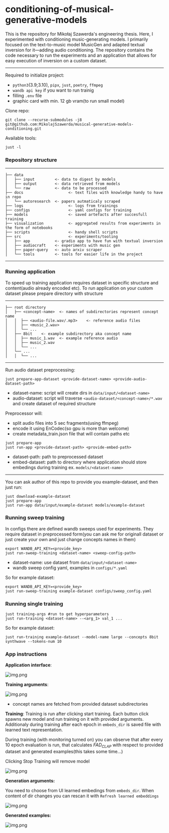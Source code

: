 conditioning-of-musical-generative-models
==============================

This is the repository for Mikołaj Szawerda's engineering thesis. Here, I experimented with conditioning
music-generating models. I primarily focused on the text-to-music model MusicGen and adapted textual inversion for
it—adding audio conditioning. The repository contains the code necessary to run the experiments and an application that
allows for easy execution of inversion on a custom dataset.

---

Required to initialize project:

- `python3`(3.9;3.10), `pipx`, `just`, `poetry`, `ffmpeg`
- `wandb api key` if you want to run trainig
- filling `.env` file
- graphic card with min. 12 gb vram(to run small model)

Clone repo:

```shell
git clone --recurse-submodules -j8 git@github.com:MikolajSzawerda/musical-generative-models-conditioning.git
```

Available tools:

```shell
just -l
```

### Repository structure

---------------------------------

    ├── data
    │   ├── input         <- data to digest by models
    │   ├── output        <- data retrieved from models
    │   └── raw           <- data to be processed
    ├── docs                    <- text files with knowledge handy to have in repo
    │   └── autoresearch  <- papers autmaticaly scraped
    ├── logs                    <- logs from trainings
    ├── configs                 <- yaml configs for training
    ├── models                  <- saved artefacts after succesfull training
    ├── visualization           <- aggregated results from experiments in the form of notebooks
    ├── scripts                 <- handy shell scripts
    ├── src                     <- experiments/tooling
    │   ├── app           <- gradio app to have fun with textual inversion
    │   ├── audiocraft    <- experiments with music gen
    │   ├── paper-query   <- auto arxiv scraper
    │   └── tools         <- tools for easier life in the project

---------------------------------

### Running application

To speed up training application requires dataset in specific structure and content(audio already encoded etc).
To run application on your custom dataset please prepare directory with structure

---------------------------------

    ├── root directory
    │   ├── <concept-name>  <- names of subdirectories represent concept name
    │   │  ├── <audio-file.wav/.mp3>    <- reference audio files
    │   │  ├── <music_2.wav>     
    │   │  └── ...              
    │   ├── 8bit    <- example subdirectory aka concept name
    │   │  ├── music_1.wav  <- example reference audio
    │   │  ├── music_2.wav    
    │   │  └── ...              
    │   └── ...
    │   │  └── ...              

---------------------------------

Run audio dataset preprocessing:

```shell
just prepare-app-dataset <provide-dataset-name> <provide-audio-dataset-path>
```

- dataset-name: script will create dirs in `data/input/<dataset-name>`
- audio-dataset: script will traverse `<audio-dataset/<concept-name>/*.wav` and create dataset of required structure

Preprocessor will:

- split audio files into 5 sec fragments(using ffmpeg)
- encode it using EnCodec(so gpu is more than welcome)
- create metadata_train.json file that will contain paths etc

```shell
just prepare-app
just run-app <provide-dataset-path> <provide-embed-path>
```

- dataset-path: path to preprocessed dataset
- embed-dataset: path to directory where application should store embedings during training ex. `models/<dataset-name>`

---

You can ask author of this repo to provide you example-dataset, and then just run:

```shell
just download-example-dataset
just prepare-app
just run-app data/input/example-dataset models/example-dataset
```

### Running sweep training

In configs there are defined wandb sweeps used for experiments. They require dataset in preprocessed form(you can ask me
for originall dataset or just create your own and just change concepts names in them)

```shell
export WANDB_API_KEY=<provide_key>
just run-sweep-training <dataset-name> <sweep-config-path>
```

- dataset-name: use dataset from `data/input/<dataset-name>`
- wandb sweep config yaml, examples in `configs/*.yaml`

So for example dataset:

```shell
export WANDB_API_KEY=<provide_key>
just run-sweep-training example-dataset configs/sweep_config.yaml
```

### Running single training

```shell
just training-args #run to get hyperparameters
just run-training <dataset-name> --<arg_1> val_1 ...
```

So for example dataset:

```shell
just run-training example-dataset --model-name large --concepts 8bit synthwave --tokens-num 10
```

### App instructions

**Application interface**:

![img.png](docs/img/interface.png)

**Training arguments**:

![img.png](docs/img/train_args.png)

- concept names are fetched from provided dataset subdirectories

**Training**: Training is run after clicking start training. Each button click spawns new model and run training on it
with provided arguments. Additionaly during training after each epoch in `embeds_dir` is saved file with learned text
representation.

During training (with monitoring turned on) you can observe that after every 10 epoch evaluation is run, that
calculates $FAD_{CLAP}$ with respect to provided dataset and generated examples(this takes some time...)

Clicking Stop Training will remove model

![img.png](docs/img/train_stats.png)

**Generation arguments:**

You need to choose from UI learned embedings from `embeds_dir`. When content of dir changes you can rescan it with
`Refresh learned embeddings`

![img.png](docs/img/gen_args.png)

**Generated examples:**

![img.png](docs/img/gen_interface.png)









